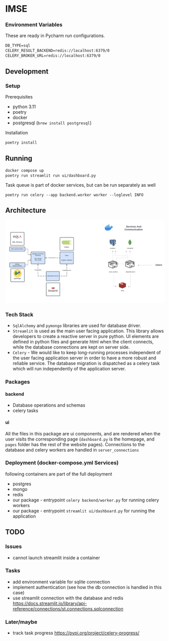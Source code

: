 # IMSE




### Environment Variables
These are ready in Pycharm run configurations.

```shell
DB_TYPE=sql
CELERY_RESULT_BACKEND=redis://localhost:6379/0
CELERY_BROKER_URL=redis://localhost:6379/0
```

## Development
### Setup
Prerequisites

- python 3.11
- poetry
- docker
- postgresql (`brew install postgresql`)

Installation
```shell
poetry install
```

## Running

```shell
docker compose up
poetry run streamlit run ui/dashboard.py
```
Task queue is part of docker services, but can be run separately as well
```shell
poetry run celery --app backend.worker worker --loglevel INFO
```

## Architecture

![](./architecture.png)
### Tech Stack
- `SqlAlchemy` and `pymongo` libraries are used for database driver.
- `Streamlit` is used as the main user facing application. This library allows developers to create a reactive server in pure python. UI elements are defined in python files and generate html when the client connects, while the database connections are kept on server side.
- `Celery` - We would like to keep long-running processes independent of the user facing application server in order to have a more robust and reliable service. The database migration is dispatched as a celery task which will run independently of the application server. 


### Packages
#### backend
- Database operations and schemas
- celery tasks

#### ui
All the files in this package are ui components, and are rendered when the user visits the corresponding page (`dashboard.py` is the homepage, and `pages` folder has the rest of the website pages). Connections to the database and celery workers are handled in `server_connections`


### Deployment (docker-compose.yml Services)
following containers are part of the full deployment
- postgres
- mongo
- redis
- our package - entrypoint `celery backend/worker.py`  for running celery workers
- our package - entrypoint `streamlit ui/dashboard.py` for running the application



## TODO

### Issues
- cannot launch streamlit inside a container

### Tasks
- add environment variable for sqlite connection
- implement authentication (see how the db connection is handled in this case)
- use streamlit connection with the database and redis https://docs.streamlit.io/library/api-reference/connections/st.connections.sqlconnection

### Later/maybe
- track task progress https://pypi.org/project/celery-progress/

